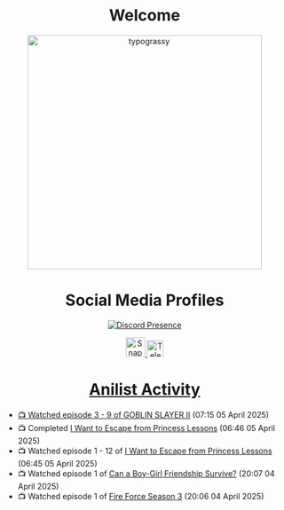 <div align="center">

# Welcome
<a href="https://github.com/kawarimidoll/typograssy">
    <img alt="typograssy" src="https://typograssy.deno.dev/api?text=%E3%82%88%E3%81%86%E3%81%93%E3%81%9D%E3%81%BF%E3%81%AA%E3%81%95%E3%82%93%20-%20Sheby--&&l0=none&l1=82d9d0&l2=027353&l3=038c4c&l4=01402e&bg=none&frame=none&speed=100&comment=" width="421.99">
</a>

</div>

<div align="center">

# Social Media Profiles

[![Discord Presence](https://lanyard.cnrad.dev/api/612532963938271232)](https://discord.com/users/612532963938271232)


<a href="https://www.snapchat.com/add/a.sheby" title="Snapchat Profile">
    <img src="https://www.freepnglogos.com/uploads/snapchat-logo-png-0.png" width="35" alt="Snapchat Logo" />


<a href="https://t.me/ASheby" title="Telegram Profile">
    <img src="https://www.freepnglogos.com/uploads/telegram-logo-png-0.png" width="30" alt="Telegram Logo" />


</div>

<div align="center">

# Anilist Activity

</div>

<!-- ANILIST_ACTIVITY:start -->

-   📺 Watched episode 3 - 9 of [GOBLIN SLAYER II](https://anilist.co/anime/129188) (07:15 05 April 2025)
-   📺 Completed [I Want to Escape from Princess Lessons](https://anilist.co/anime/170650) (06:46 05 April 2025)
-   📺 Watched episode 1 - 12 of [I Want to Escape from Princess Lessons](https://anilist.co/anime/170650) (06:45 05 April 2025)
-   📺 Watched episode 1 of [Can a Boy-Girl Friendship Survive?](https://anilist.co/anime/153554) (20:07 04 April 2025)
-   📺 Watched episode 1 of [Fire Force Season 3](https://anilist.co/anime/149118) (20:06 04 April 2025)

<!-- ANILIST_ACTIVITY:end -->
